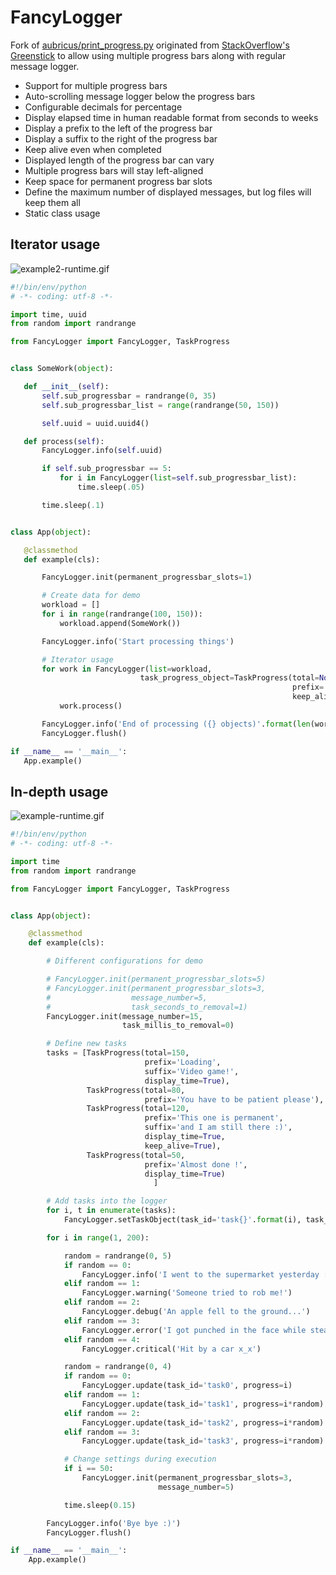 # FancyLogger
Fork of [aubricus/print_progress.py](https://gist.github.com/aubricus/f91fb55dc6ba5557fbab06119420dd6a) originated from [StackOverflow's Greenstick](http://stackoverflow.com/a/34325723) to allow using multiple progress bars along with regular message logger.  
  
  
 * Support for multiple progress bars  
 * Auto-scrolling message logger below the progress bars  
 * Configurable decimals for percentage  
 * Display elapsed time in human readable format from seconds to weeks  
 * Display a prefix to the left of the progress bar  
 * Display a suffix to the right of the progress bar  
 * Keep alive even when completed  
 * Displayed length of the progress bar can vary  
 * Multiple progress bars will stay left-aligned  
 * Keep space for permanent progress bar slots  
 * Define the maximum number of displayed messages, but log files will keep them all  
 * Static class usage  
  
 ## Iterator usage
 ![example2-runtime.gif](https://github.com/peepall/FancyLogger/blob/master/example2-runtime.gif)
  
 ```python
#!/bin/env/python
# -*- coding: utf-8 -*-

import time, uuid
from random import randrange

from FancyLogger import FancyLogger, TaskProgress


class SomeWork(object):

    def __init__(self):
        self.sub_progressbar = randrange(0, 35)
        self.sub_progressbar_list = range(randrange(50, 150))

        self.uuid = uuid.uuid4()

    def process(self):
        FancyLogger.info(self.uuid)

        if self.sub_progressbar == 5:
            for i in FancyLogger(list=self.sub_progressbar_list):
                time.sleep(.05)

        time.sleep(.1)


class App(object):

    @classmethod
    def example(cls):

        FancyLogger.init(permanent_progressbar_slots=1)

        # Create data for demo
        workload = []
        for i in range(randrange(100, 150)):
            workload.append(SomeWork())

        FancyLogger.info('Start processing things')

        # Iterator usage
        for work in FancyLogger(list=workload,
                              task_progress_object=TaskProgress(total=None,
                                                                prefix='Main task',
                                                                keep_alive=True)):
            work.process()

        FancyLogger.info('End of processing ({} objects)'.format(len(workload)))
        FancyLogger.flush()

if __name__ == '__main__':
    App.example()
```  
  
## In-depth usage
![example-runtime.gif](https://github.com/peepall/FancyLogger/blob/master/example-runtime.gif)
  
```python
#!/bin/env/python
# -*- coding: utf-8 -*-

import time
from random import randrange

from FancyLogger import FancyLogger, TaskProgress


class App(object):

    @classmethod
    def example(cls):

        # Different configurations for demo

        # FancyLogger.init(permanent_progressbar_slots=5)
        # FancyLogger.init(permanent_progressbar_slots=3,
        #                  message_number=5,
        #                  task_seconds_to_removal=1)
        FancyLogger.init(message_number=15,
                         task_millis_to_removal=0)

        # Define new tasks
        tasks = [TaskProgress(total=150,
                              prefix='Loading',
                              suffix='Video game!',
                              display_time=True),
                 TaskProgress(total=80,
                              prefix='You have to be patient please'),
                 TaskProgress(total=120,
                              prefix='This one is permanent',
                              suffix='and I am still there :)',
                              display_time=True,
                              keep_alive=True),
                 TaskProgress(total=50,
                              prefix='Almost done !',
                              display_time=True)
                                ]

        # Add tasks into the logger
        for i, t in enumerate(tasks):
            FancyLogger.setTaskObject(task_id='task{}'.format(i), task_progress_object=t)

        for i in range(1, 200):

            random = randrange(0, 5)
            if random == 0:
                FancyLogger.info('I went to the supermarket yesterday :)')
            elif random == 1:
                FancyLogger.warning('Someone tried to rob me!')
            elif random == 2:
                FancyLogger.debug('An apple fell to the ground...')
            elif random == 3:
                FancyLogger.error('I got punched in the face while stealing a lollipop :(')
            elif random == 4:
                FancyLogger.critical('Hit by a car x_x')

            random = randrange(0, 4)
            if random == 0:
                FancyLogger.update(task_id='task0', progress=i)
            elif random == 1:
                FancyLogger.update(task_id='task1', progress=i*random)
            elif random == 2:
                FancyLogger.update(task_id='task2', progress=i*random)
            elif random == 3:
                FancyLogger.update(task_id='task3', progress=i*random)

            # Change settings during execution
            if i == 50:
                FancyLogger.init(permanent_progressbar_slots=3,
                                 message_number=5)

            time.sleep(0.15)

        FancyLogger.info('Bye bye :)')
        FancyLogger.flush()

if __name__ == '__main__':
    App.example()
```
